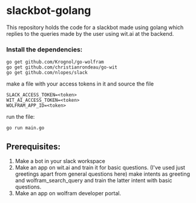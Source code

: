 # slackbot-golang
This repository holds the code for a slackbot made using golang which replies to the queries made by the user using wit.ai at the backend.

### Install the dependencies:

```
go get github.com/Krognol/go-wolfram
go get github.com/christianrondeau/go-wit
go get github.com/nlopes/slack
```

make a file with your access tokens in it and source the file

```
SLACK_ACCESS_TOKEN=<token>
WIT_AI_ACCESS_TOKEN=<token>
WOLFRAM_APP_ID=<token>
```

run the file:

`go run main.go`

## Prerequisites:
1. Make a bot in your slack workspace
2. Make an app on wit.ai and train it for basic questions. (I've used just greetings apart from general questions here)
make intents as greeting and wolfram_search_query and train the latter intent with basic questions.
3. Make an app on wolfram developer portal.
